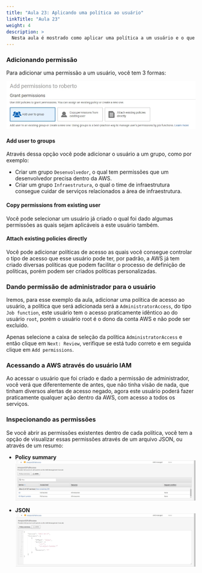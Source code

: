 ```yaml
---
title: "Aula 23: Aplicando uma política ao usuário"
linkTitle: "Aula 23"
weight: 4
description: >
  Nesta aula é mostrado como aplicar uma política a um usuário e o que é exatamente uma política na AWS
---
```



### **Adicionando permissão**

Para adicionar uma permissão a um usuário, você tem 3 formas:

![Formas de adicionar permissão a um usuário IAM](iam_permissions.jpg)

#### **Add user to groups**

Através dessa opção você pode adicionar o usuário a um grupo, como por exemplo:

- Criar um grupo `Desenvolvedor`, o qual tem permissões que um desenvolvedor precisa dentro da AWS.
- Criar um grupo `Infraestrutura`, o qual o time de infraestrutura consegue cuidar de serviços relacionados a área de infraestrutura.

#### **Copy permissions from existing user**

Você pode selecionar um usuário já criado o qual foi dado algumas permissões as quais sejam aplicáveis a este usuário também.

#### **Attach existing policies directly**

Você pode adicionar políticas de acesso as quais você consegue controlar o tipo de acesso que esse usuário pode ter, por padrão, a AWS já tem criado diversas políticas que podem facilitar o processo de definição de políticas, porém podem ser criados políticas personalizadas.

### **Dando permissão de administrador para o usuário**

Iremos, para esse exemplo da aula, adicionar uma política de acesso ao usuário, a política que será adicionada será a `AdministratorAccess`, do tipo `Job function`, este usuário tem o acesso praticamente idêntico ao do usuário `root`, porém o usuário root é o dono da conta AWS e não pode ser excluído.

Apenas selecione a caixa de seleção da política `AdministratorAccess` e então clique em `Next: Review`, verifique se está tudo correto e em seguida clique em `Add permissions`.

### **Acessando a AWS através do usuário IAM**

Ao acessar o usuário que foi criado e dado a permissão de administrador, você verá que diferentemente de antes, que não tinha visão de nada, que tinham diversos alertas de acesso negado, agora este usuário poderá fazer praticamente qualquer ação dentro da AWS, com acesso a todos os serviços.

### **Inspecionando as permissões**

Se você abrir as permissões existentes dentro de cada política, você tem a opção de visualizar essas permissões através de um arquivo JSON, ou através de um resumo:

- **Policy summary**
![Aba Policy Summary da AWS](iam_permissions_policy.jpg)

- **JSON**
![Aba JSON da AWS](iam_permissions_policy_json.jpg)
